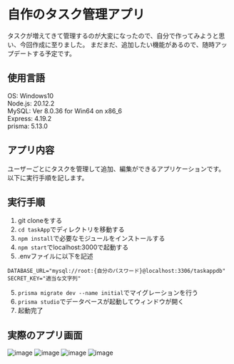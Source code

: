# 自作のタスク管理アプリ
タスクが増えてきて管理するのが大変になったので、自分で作ってみようと思い、今回作成に至りました。
まだまだ、追加したい機能があるので、随時アップデートする予定です。

## 使用言語

OS: Windows10\
Node.js: 20.12.2\
MySQL: Ver 8.0.36 for Win64 on x86_6\
Express: 4.19.2\
prisma: 5.13.0

## アプリ内容

ユーザーごとにタスクを管理して追加、編集ができるアプリケーションです。
以下に実行手順を記します。

## 実行手順
1. git cloneをする
2. `cd taskApp`でディレクトリを移動する
3. `npm install`で必要なモジュールをインストールする
4. ```npm start```でlocalhost:3000で起動する
5. .envファイルに以下を記述
  ```
  DATABASE_URL="mysql://root:{自分のパスワード}@localhost:3306/taskappdb"
  SECRET_KEY="適当な文字列"
  ```
5. ```prisma migrate dev --name initial```でマイグレーションを行う
6. ```prisma studio```でデータベースが起動してウィンドウが開く
7. 起動完了

## 実際のアプリ画面
![image](https://github.com/Valzaak/taskApp/assets/129035968/edd15fde-5570-4db6-a9b9-616da44cb4f5)
![image](https://github.com/Valzaak/taskApp/assets/129035968/c94d7c5a-7adf-4285-8ff4-e8b4f3293490)
![image](https://github.com/Valzaak/taskApp/assets/129035968/ba4a9f46-c6d2-4ade-9c0a-98be31b0a9d1)
![image](https://github.com/Valzaak/taskApp/assets/129035968/9a1d7c63-6196-4774-8e1d-0fa695586935)


